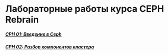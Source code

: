 # Лабораторные работы курса CEPH Rebrain

##### [CPH 01: Введение в Ceph](./ReLab-CPH-01.MD)
##### [CPH 02: Разбор компонентов кластера](./ReLab-CPH-02.MD)